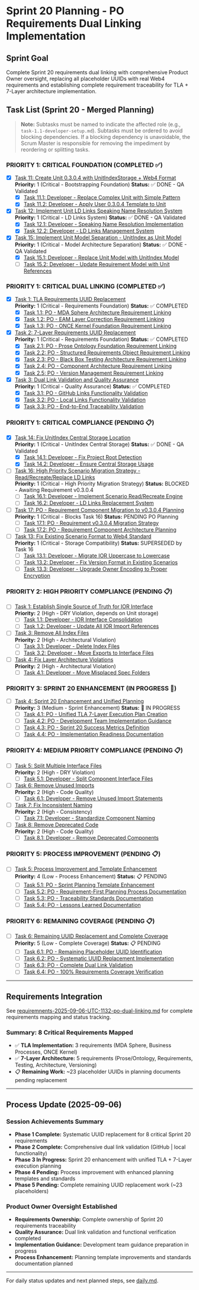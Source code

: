 # Sprint 20 Planning - PO Requirements Dual Linking Implementation

## Sprint Goal
Complete Sprint 20 requirements dual linking with comprehensive Product Owner oversight, replacing all placeholder UUIDs with real Web4 requirements and establishing complete requirement traceability for TLA + 7-Layer architecture implementation.

## Task List (Sprint 20 - Merged Planning)

> **Note:** Subtasks must be named to indicate the affected role (e.g., `task-1.1-developer-setup.md`). Subtasks must be ordered to avoid blocking dependencies. If a blocking dependency is unavoidable, the Scrum Master is responsible for removing the impediment by reordering or splitting tasks.

### **PRIORITY 1: CRITICAL FOUNDATION (COMPLETED ✅)**

- [x] [Task 11: Create Unit 0.3.0.4 with UnitIndexStorage + Web4 Format](./task-11-simplify-unit-user-pattern.md)  
  **Priority:** 1 (Critical - Bootstrapping Foundation) **Status:** ✅ DONE - QA Validated
  - [x] [Task 11.1: Developer - Replace Complex Unit with Simple Pattern](./task-11.1-developer-unit-simplification.md)
  - [x] [Task 11.2: Developer - Apply User 0.3.0.4 Template to Unit](./task-11.2-developer-unit-template-application.md)

- [x] [Task 12: Implement Unit LD Links Speaking Name Resolution System](./task-12-unit-ld-links-speaking-names.md)  
  **Priority:** 1 (Critical - LD Links System) **Status:** ✅ DONE - QA Validated
  - [x] [Task 12.1: Developer - Speaking Name Resolution Implementation](./task-12.1-developer-speaking-name-resolution.md)
  - [x] [Task 12.2: Developer - LD Links Management System](./task-12.2-developer-ld-links-management.md)

- [x] [Task 15: Implement Unit Model Separation - UnitIndex as Unit Model](./task-15-unit-model-separation.md)  
  **Priority:** 1 (Critical - Model Architecture Separation) **Status:** ✅ DONE - QA Validated
  - [x] [Task 15.1: Developer - Replace Unit Model with UnitIndex Model](./task-15.1-developer-unitindex-model.md)
  - [ ] [Task 15.2: Developer - Update Requirement Model with Unit References](./task-15.2-developer-requirement-unit-references.md)

### **PRIORITY 1: CRITICAL DUAL LINKING (COMPLETED ✅)**

- [x] [Task 1: TLA Requirements UUID Replacement](./task-1-tla-requirements-uuid-replacement.md)  
  **Priority:** 1 (Critical - Requirements Foundation) **Status:** ✅ COMPLETED
  - [x] [Task 1.1: PO - MDA Sphere Architecture Requirement Linking](./task-1.1-po-mda-sphere-architecture-linking.md)
  - [x] [Task 1.2: PO - EAM Layer Correction Requirement Linking](./task-1.2-po-eam-layer-correction-linking.md)
  - [x] [Task 1.3: PO - ONCE Kernel Foundation Requirement Linking](./task-1.3-po-once-kernel-foundation-linking.md)

- [x] [Task 2: 7-Layer Requirements UUID Replacement](./task-2-seven-layer-requirements-uuid-replacement.md)  
  **Priority:** 1 (Critical - Requirements Foundation) **Status:** ✅ COMPLETED
  - [x] [Task 2.1: PO - Prose Ontology Foundation Requirement Linking](./task-2.1-po-prose-ontology-foundation-linking.md)
  - [x] [Task 2.2: PO - Structured Requirements Object Requirement Linking](./task-2.2-po-structured-requirements-object-linking.md)
  - [x] [Task 2.3: PO - Black Box Testing Architecture Requirement Linking](./task-2.3-po-black-box-testing-architecture-linking.md)
  - [x] [Task 2.4: PO - Component Architecture Requirement Linking](./task-2.4-po-component-architecture-linking.md)
  - [x] [Task 2.5: PO - Version Management Requirement Linking](./task-2.5-po-version-management-linking.md)

- [x] [Task 3: Dual Link Validation and Quality Assurance](./task-3-dual-link-validation-qa.md)  
  **Priority:** 1 (Critical - Quality Assurance) **Status:** ✅ COMPLETED
  - [x] [Task 3.1: PO - GitHub Links Functionality Validation](./task-3.1-po-github-links-validation.md)
  - [x] [Task 3.2: PO - Local Links Functionality Validation](./task-3.2-po-local-links-validation.md)
  - [x] [Task 3.3: PO - End-to-End Traceability Validation](./task-3.3-po-end-to-end-traceability-validation.md)

### **PRIORITY 1: CRITICAL COMPLIANCE (PENDING 📋)**

- [x] [Task 14: Fix UnitIndex Central Storage Location](./task-14-fix-central-storage-location.md)  
  **Priority:** 1 (Critical - UnitIndex Central Storage) **Status:** ✅ DONE - QA Validated
  - [x] [Task 14.1: Developer - Fix Project Root Detection](./task-14.1-developer-project-root-detection.md)
  - [x] [Task 14.2: Developer - Ensure Central Storage Usage](./task-14.2-developer-central-storage-usage.md)

- [ ] [Task 16: High Priority Scenario Migration Strategy - Read/Recreate/Replace LD Links](./task-16-high-priority-scenario-migration-strategy.md)  
  **Priority:** 1 (Critical - High Priority Migration Strategy) **Status:** BLOCKED - Awaiting Requirement v0.3.0.4
  - [ ] [Task 16.1: Developer - Implement Scenario Read/Recreate Engine](./task-16.1-developer-scenario-read-recreate.md)
  - [ ] [Task 16.2: Developer - LD Links Replacement System](./task-16.2-developer-ld-links-replacement.md)

- [ ] [Task 17: PO - Requirement Component Migration to v0.3.0.4 Planning](./task-17-po-requirement-migration-planning.md)  
  **Priority:** 1 (Critical - Blocks Task 16) **Status:** PENDING PO Planning
  - [ ] [Task 17.1: PO - Requirement v0.3.0.4 Migration Strategy](./task-17.1-po-requirement-migration-strategy.md)
  - [ ] [Task 17.2: PO - Requirement Component Architecture Planning](./task-17.2-po-requirement-architecture-planning.md)

- [ ] [Task 13: Fix Existing Scenario Format to Web4 Standard](./task-13-fix-existing-scenario-format.md)  
  **Priority:** 1 (Critical - Storage Compatibility) **Status:** SUPERSEDED by Task 16
  - [ ] [Task 13.1: Developer - Migrate IOR Uppercase to Lowercase](./task-13.1-developer-migrate-ior-format.md)
  - [ ] [Task 13.2: Developer - Fix Version Format in Existing Scenarios](./task-13.2-developer-fix-version-format.md)
  - [ ] [Task 13.3: Developer - Upgrade Owner Encoding to Proper Encryption](./task-13.3-developer-upgrade-owner-encryption.md)

### **PRIORITY 2: HIGH PRIORITY COMPLIANCE (PENDING 📋)**

- [ ] [Task 1: Establish Single Source of Truth for IOR Interface](./task-1-ior-single-source-truth.md)  
  **Priority:** 2 (High - DRY Violation, depends on Unit storage)
  - [ ] [Task 1.1: Developer - IOR Interface Consolidation](./task-1.1-developer-ior-consolidation.md)
  - [ ] [Task 1.2: Developer - Update All IOR Import References](./task-1.2-developer-ior-import-updates.md)

- [ ] [Task 3: Remove All Index Files](./task-3-remove-index-files.md)  
  **Priority:** 2 (High - Architectural Violation)
  - [ ] [Task 3.1: Developer - Delete Index Files](./task-3.1-developer-delete-index-files.md)
  - [ ] [Task 3.2: Developer - Move Exports to Interface Files](./task-3.2-developer-move-exports.md)

- [ ] [Task 4: Fix Layer Architecture Violations](./task-4-fix-layer-architecture.md)  
  **Priority:** 2 (High - Architectural Violation)
  - [ ] [Task 4.1: Developer - Move Misplaced Spec Folders](./task-4.1-developer-move-spec-folders.md)

### **PRIORITY 3: SPRINT 20 ENHANCEMENT (IN PROGRESS 🔄)**

- [ ] [Task 4: Sprint 20 Enhancement and Unified Planning](./task-4-sprint20-enhancement-unified-planning.md)  
  **Priority:** 3 (Medium - Sprint Enhancement) **Status:** 🔄 IN PROGRESS
  - [ ] [Task 4.1: PO - Unified TLA 7-Layer Execution Plan Creation](./task-4.1-po-unified-tla-seven-layer-execution-plan.md)
  - [ ] [Task 4.2: PO - Development Team Implementation Guidance](./task-4.2-po-development-team-implementation-guidance.md)
  - [ ] [Task 4.3: PO - Sprint 20 Success Metrics Definition](./task-4.3-po-sprint20-success-metrics-definition.md)
  - [ ] [Task 4.4: PO - Implementation Readiness Documentation](./task-4.4-po-implementation-readiness-documentation.md)

### **PRIORITY 4: MEDIUM PRIORITY COMPLIANCE (PENDING 📋)**

- [ ] [Task 5: Split Multiple Interface Files](./task-5-split-interface-files.md)  
  **Priority:** 2 (High - DRY Violation)
  - [ ] [Task 5.1: Developer - Split Component Interface Files](./task-5.1-developer-split-component-interfaces.md)

- [ ] [Task 6: Remove Unused Imports](./task-6-remove-unused-imports.md)  
  **Priority:** 2 (High - Code Quality)
  - [ ] [Task 6.1: Developer - Remove Unused Import Statements](./task-6.1-developer-remove-unused-imports.md)

- [ ] [Task 7: Fix Inconsistent Naming](./task-7-fix-inconsistent-naming.md)  
  **Priority:** 2 (High - Consistency)
  - [ ] [Task 7.1: Developer - Standardize Component Naming](./task-7.1-developer-standardize-naming.md)

- [ ] [Task 8: Remove Deprecated Code](./task-8-remove-deprecated-code.md)  
  **Priority:** 2 (High - Code Quality)
  - [ ] [Task 8.1: Developer - Remove Deprecated Components](./task-8.1-developer-remove-deprecated.md)

### **PRIORITY 5: PROCESS IMPROVEMENT (PENDING 📋)**

- [ ] [Task 5: Process Improvement and Template Enhancement](./task-5-process-improvement-template-enhancement.md)  
  **Priority:** 4 (Low - Process Enhancement) **Status:** 📋 PENDING
  - [ ] [Task 5.1: PO - Sprint Planning Template Enhancement](./task-5.1-po-sprint-planning-template-enhancement.md)
  - [ ] [Task 5.2: PO - Requirement-First Planning Process Documentation](./task-5.2-po-requirement-first-planning-process.md)
  - [ ] [Task 5.3: PO - Traceability Standards Documentation](./task-5.3-po-traceability-standards-documentation.md)
  - [ ] [Task 5.4: PO - Lessons Learned Documentation](./task-5.4-po-lessons-learned-documentation.md)

### **PRIORITY 6: REMAINING COVERAGE (PENDING 📋)**

- [ ] [Task 6: Remaining UUID Replacement and Complete Coverage](./task-6-remaining-uuid-replacement-complete-coverage.md)  
  **Priority:** 5 (Low - Complete Coverage) **Status:** 📋 PENDING
  - [ ] [Task 6.1: PO - Remaining Placeholder UUID Identification](./task-6.1-po-remaining-placeholder-uuid-identification.md)
  - [ ] [Task 6.2: PO - Systematic UUID Replacement Implementation](./task-6.2-po-systematic-uuid-replacement-implementation.md)
  - [ ] [Task 6.3: PO - Complete Dual Link Validation](./task-6.3-po-complete-dual-link-validation.md)
  - [ ] [Task 6.4: PO - 100% Requirements Coverage Verification](./task-6.4-po-100-percent-requirements-coverage-verification.md)

---

## Requirements Integration

See [requiremnents-2025-09-06-UTC-1132-po-dual-linking.md](./requiremnents-2025-09-06-UTC-1132-po-dual-linking.md) for complete requirements mapping and status tracking.

### Summary: 8 Critical Requirements Mapped
- ✅ **TLA Implementation:** 3 requirements (MDA Sphere, Business Processes, ONCE Kernel)
- ✅ **7-Layer Architecture:** 5 requirements (Prose/Ontology, Requirements, Testing, Architecture, Versioning)
- 📋 **Remaining Work:** ~23 placeholder UUIDs in planning documents pending replacement

---

## Process Update (2025-09-06)

### Session Achievements Summary
- **Phase 1 Complete:** Systematic UUID replacement for 8 critical Sprint 20 requirements
- **Phase 2 Complete:** Comprehensive dual link validation (GitHub | local functionality)
- **Phase 3 In Progress:** Sprint 20 enhancement with unified TLA + 7-Layer execution planning
- **Phase 4 Pending:** Process improvement with enhanced planning templates and standards
- **Phase 5 Pending:** Complete remaining UUID replacement work (~23 placeholders)

### Product Owner Oversight Established
- **Requirements Ownership:** Complete ownership of Sprint 20 requirements traceability
- **Quality Assurance:** Dual link validation and functional verification completed
- **Implementation Guidance:** Development team guidance preparation in progress
- **Process Enhancement:** Planning template improvements and standards documentation planned

---

For daily status updates and next planned steps, see [daily.md](./daily.md).